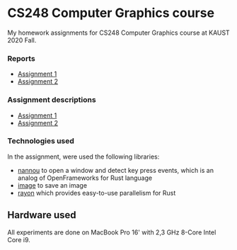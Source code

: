 # CS248 Computer Graphics course
My homework assignments for CS248 Computer Graphics course at KAUST 2020 Fall.

### Reports
- [Assignment 1](reports/assignment-1.md)
- [Assignment 2](reports/assignment-2.md)

### Assignment descriptions
- [Assignment 1](assignments/assignment-1.txt)
- [Assignment 2](assignments/assignment-2.txt)

### Technologies used
In the assignment, were used the following libraries:
- [nannou](http://nannou.cc/) to open a window and detect key press events, which is an analog of OpenFrameworks for Rust language
- [image](https://crates.io/crates/image) to save an image
- [rayon](https://crates.io/crates/rayon) which provides easy-to-use parallelism for Rust

## Hardware used
All experiments are done on MacBook Pro 16' with 2,3 GHz 8-Core Intel Core i9.
